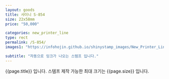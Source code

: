```yaml
---
layout: goods
title: 샤이니 S-854
size: 22x58mm
price: "50,000"

categories: new_printer_line
type: rect
permalink: /S-854/
images1: "https://infohojin.github.io/shinystamp_images/New_Printer_Line/S-854/S-854_1.jpg"

subtitle: "자동으로 잉크가 나오는 스템프 입니다."
---
```


{{page.title}} 입니다. 스템프 제작 가능한 최대 크기는 {{page.size}} 입니다.